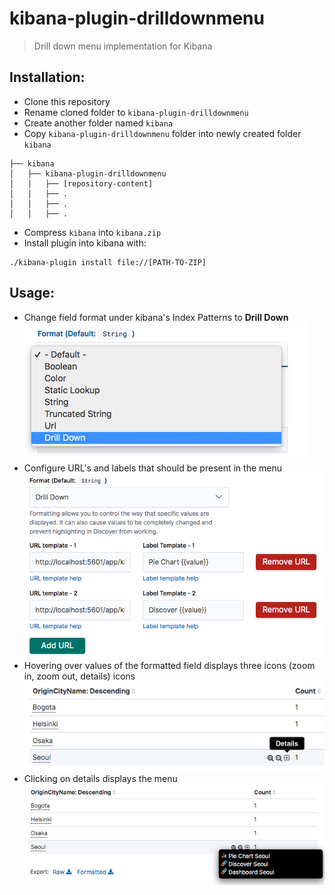 # kibana-plugin-drilldownmenu
> Drill down menu implementation for Kibana

## Installation:

- Clone this repository
- Rename cloned folder to `kibana-plugin-drilldownmenu`
- Create another folder named `kibana`
- Copy `kibana-plugin-drilldownmenu` folder into newly created folder `kibana`
```.
├── kibana
│   ├── kibana-plugin-drilldownmenu
│   │   ├── [repository-content]
│   │   ├── .
│   │   ├── .
│   │   ├── .
```
- Compress `kibana` into `kibana.zip`
- Install plugin into kibana with:
```
./kibana-plugin install file://[PATH-TO-ZIP]
```

## Usage:

- Change field format under kibana's Index Patterns to **Drill Down**
![Change field format type](img/step-1.png)
- Configure URL's and labels that should be present in the menu
![URL addition example](img/step-3.png)
- Hovering over values of the formatted field displays three icons (zoom in, zoom out, details) icons
![Details tooltip example](img/step-4.png)
- Clicking on details displays the menu
![URL menu display](img/step-5.png)




